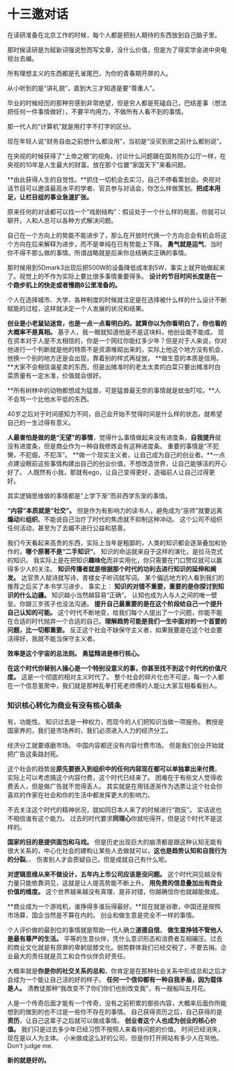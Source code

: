 # 十三邀对话

在读研准备在北京工作的时候，每个人都是把别人期待的东西放到自己脑子里。

那时候读研是为赋新词强说愁而写文章，没什么价值，但是为了得奖学金进中央电视台去编。

所有理想主义的东西都是孔雀尾巴，为你的青春期开屏的人。


从小听到的是“讲礼貌”，直到大三才知道是要“尊重人”。

毕业的时候经历的那种穷感到非常绝望，但是穷人都是死磕自己，巴结差事（想法把任何一件事情做好），不要平均用力，不做所有人看不到的事情。

那一代人的“计算机”就是用打字不打字的区分。


现在年轻人说“财务自由之前想什么都没用”，当初是“没买到房之前什么都别说”。


在央视的时候获得了“上帝之眼”的视角，讨论什么问题跟在国务院办公厅一样，在央视的10年是人生最大的财富。放在那个位置“家国天下”来看问题。

**由此获得人生的自觉性。**抓住一切机会去实习，自己不停看策划会。央视对话节目可以邀请最高水平的学者、官员参与对话会，你怎么样做策划。**把成本用足，让栏目组的事业急速扩张。**

原来任何的对话都可以找一个“戏剧结构”：假设处于一个什么样的局面，你就可以聊开。人和人总可以各种方式解决问题。

自己在一个方向上的势能不能进步了，那么在开放时代换一个方向总会有机会将这个方向在后来解释为进步，而不是单纯在已有势能上下降。
**勇气就是运气**，当时你不得不那么做的事情。所谓战略就是后来你总结确实正确的事情。

那时候用到5Dmark3出现后把500W的设备降低成本到5W，事实上就开始做起来了。视觉上的不作为实际上要比很多事情重要得多。
**设计的节目时间长度是在一个跑步机上的快走或者慢跑6公里准备的。**

个人在选择城市、大学、各种制度的时候就注定是在选择被什么样的什么设计不断赋能的过程，这样就决定一个人发展的状况和结果。


**创业是小老鼠钻迷宫，也是一点一点看明白的。就算你以为你看明白了，你也看的大概率不是真相。**
基于人，我一眼就知道他是不是这块料，他创业能不能成。
现在资本对于人是不太相信的，你是一个网红你能红多少年？但是对于人来说，你对他进行一个判断就是他的特质不是资源堆砌出来的，实际上他这个地方没有机会，他换一个别的地方还是会出现，靠着别的样式再绽放。
**做生意的本质是信用。**大家不会相信谐星卖的东西，但是出摊准时的老太太卖的白菜只要出摊准时白菜质量有一定水准，价值就会很好。

**所有树林中的动物都想成为猛兽，可是猛兽最无奈的事情就是蚊虫叮咬。**人不会骂一个比他水平低的东西。

40岁之后对于时间感知力不同，自己会开始不觉得时间是什么样的状态，就希望自己的一生过得有意义。

**人最害怕是做的是“无望”的事情**，觉得什么事情做起来没有进度条，**自我提升**就没有进度条，但是商业作为一种自我修炼会有这种进度条。
重要的事情是“不犯懒，不犯倔，不犯浑”。
**做一个现实主义者，让自己成为自己的创业者。**一点点建设眼前这些事情构建出自己的创业价值，不想改造世界，让自己能够活的开心好了。
人既然有小我，那就有ego，让自己变得更好，造福前人让自己过得更好。

其实逻辑思维做的事情都是“上学下渐”而非西学东渐的事情。

**“内容”本质就是“社交”。**
但是作为有影响力的读书人，避免成为“巫师”就要远离**煽动**和**组织**。不能说自己治疗了时代的焦虑就不抑制这种冲动。
这个公司不组织任何活动，甚至为了去媚不进行公益和慈善。


我们今天看起来高贵的东西，实际上当年是粗鄙的，人类的知识都会逐渐叠加和协作的，**哪个原著不是“二手知识”**。
知识的命运就来自于这样的演化，是拉马克式的知识。
我实际上是在把知识**趣味化**而非实用化，你只需要在门口赞叹就可以赢得多少人的关注。
**知识传播者就是根据那个时代的功利去进行知识的延伸和阐发。**
达官贵人赋诗就写诗，青楼女子听词就写词。
某个偏远地方的人看到我们的推荐之后买了本书学习进步。
事实上：
**知识的对错不重要，重要的是你探讨到知识的什么边疆。**
知识越小当然越容易“正确”。
认知也成为人与人之间的唯一壁垒。你跟三岁孩子也没法沟通。
**提升自己最重要的是在这个阶段给自己一个提升自己认知的可能。**
这个时代不断地变，给我们每个人提出了一个问题，你能不能在合适的时代抛弃一个合适的自己。**理解趋势可能是我们一生中面对的一个首要的问题，比一切都重要。**
反正这个社会不缺保守主义者，如果我要是在这个社会要活得好，我就不能当保守主义者。

**效率是这个宇宙的总法则。**
**勇猛精进是修行核心。**


**在这个时代你替别人操心是一个特别没意义的事，你甚至找不到这个时代的价值尺度。**
这是一个彻底的相对主义时代了。
整个社会的碎片化也不可逆，每一个人都在一个信息茧房中，我们就是那种乱拳打死老师傅的人能让大家互相看看别人。



### 知识核心转化为商业有没有核心链条

有，功能性。
知识过去是一种权力，而现今的人们把知识当做一项服务。
教授是国家养的，我们是市场养的，我们必须进入人力的经济分工。

经济分工就要琢磨市场。
中国内容都还没有内容付费市场。
但是我们创业开始就把广告这条路封死。

这个社会的趋势是**原先要嵌入到组织中的任何内容现在都可以单独拿出来付费**。
实际上可以考虑搞这个内容付费，这个时代已经来了。
困难在于有些文人觉得收费丢人，但是做广告就不觉得丢人。
其实就是在用钱逐渐作为选票让这个社会你喜欢的作家在社会和你的生活中都发挥更大的影响力。

不去关注这个时代的精神状况，就如同日本人来了的时候进行“跑反”。
实话说也不相信谁有这个能力。
过去的时代要求**同理心**你就吃得开，但是这个时代不是这样的。

**国家的目的是提供面包和马戏。**
但是历史出现巨大的崩溃都是跟这种认知无能有很大关系的，中心化社会的建构让某些人去做就可以，**这也是趋势认知和自我行为的分裂**。、
伤害别人才会质疑自己，但是成就自己有什么呢。

**对逻辑思维从来不做设计，五年内上市公司应该是没问题。**
这个时代洞见越没有力量只能依靠洞见，这就是让人提高势能不断上升。
**用免费的信息叠加出有商业价值的维度。**
这个世界越来越没有真理、是非对错，你越确信你也就越能做成。

**商业成为一个游戏机，谁挣得多谁玩得最好。**现在就是谷歌，中国还是按照市场算，国企当然是不算在内的。
创业和做生意是完全不一样的事情。

个人评价做的最到位的事情就是帮助一代人确立**道德自信**。
**做生意挣钱不管他人是最有尊严的生活。**
平等的生意伙伴，凭什么意识形态和消费者互相碾压。过去的商业文化就是有原罪的卑躬屈膝文化。弱势群体我们已经交税了，不要去捐。企业最大的责任就是员工和合作伙伴负好责任。

大概率就是**你是你的社交关系的总和**，你肯定是在那种社会关系中形成总和之后才会成为一个能让自己活的好的样子。
**任何一个信仰都有一种自我矛盾，因为载体是人。**
清教徒那种“我改变不了你们你们也别改变我”，有一艘船叫五月花。

人是一个传奇后面才能有一个传奇，没有之前积累的那些内容，大概率后面你所能想到的做到的也不过是一些你不存在的事情。
自己获得资历之后，自己获得的是**资历**，让自己这辈子之后就可以做成事情。 
**创业者这个人也成为创业的核心价值。**
我们只是过去多少年已经习惯不按照人来看待问题的价值。
时间已经消失，现在是以人为主体。
小米做成这么好的公司，但是你打开网站有多少人在骂他。
Don't judge me.

**新的就是好的。**
























































